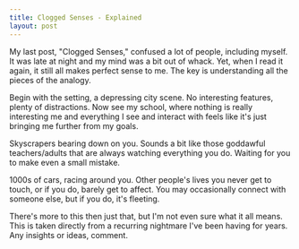 ```yaml
---
title: Clogged Senses - Explained
layout: post
---  
```


My last post, "Clogged Senses," confused a lot of people, including myself. It was late at night and my mind was a bit out of whack. Yet, when I read it again, it still all makes perfect sense to me. The key is understanding all the pieces of the analogy.  

Begin with the setting, a depressing city scene. No interesting features, plenty of distractions. Now see my school, where nothing is really interesting me and everything I see and interact with feels like it's just bringing me further from my goals.  

Skyscrapers bearing down on you. Sounds a bit like those goddawful teachers/adults that are always watching everything you do. Waiting for you to make even a small mistake.  

1000s of cars, racing around you. Other people's lives you never get to touch, or if you do, barely get to affect. You may occasionally connect with someone else, but if you do, it's fleeting.  

There's more to this then just that, but I'm not even sure what it all means. This is taken directly from a recurring nightmare I've been having for years. Any insights or ideas, comment.  
